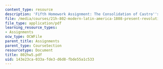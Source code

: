 ```yaml
---
content_type: resource
description: 'Fifth Homework Assignment: The Consolidation of Castro''s Revolution.'
file: /media/courses/21h-802-modern-latin-america-1808-present-revolution-dictatorship-democracy-spring-2005/143e23ca033afde3d6d8fbde55a1c533_802hw5.pdf
file_type: application/pdf
learning_resource_types:
- Assignments
ocw_type: OCWFile
parent_title: Assignments
parent_type: CourseSection
resourcetype: Document
title: 802hw5.pdf
uid: 143e23ca-033a-fde3-d6d8-fbde55a1c533
---
```

